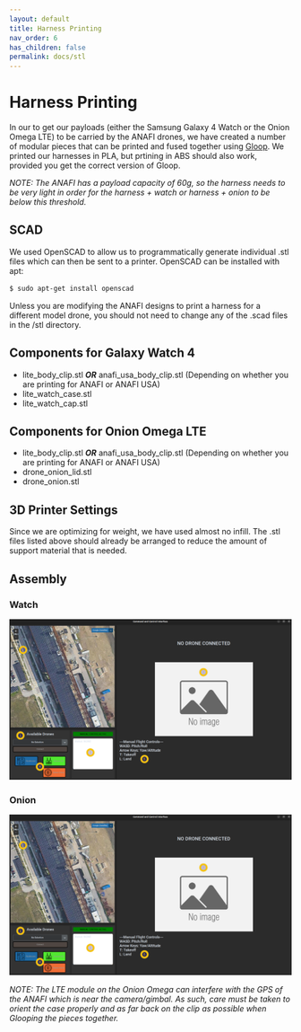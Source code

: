 ```yaml
---
layout: default
title: Harness Printing
nav_order: 6
has_children: false
permalink: docs/stl
---
```


# Harness Printing

In our to get our payloads (either the Samsung Galaxy 4 Watch or the Onion Omega LTE) to be carried by the ANAFI drones, we have created a number of modular pieces that can be printed and fused together using [Gloop](https://www.3dgloop.com/). We printed our harnesses in PLA, but prtining in ABS should also work, provided you get the correct version of Gloop.

_NOTE: The ANAFI has a payload capacity of 60g, so the harness needs to be very light in order for the harness + watch or harness + onion to be below this threshold._

## SCAD

We used OpenSCAD to allow us to programmatically generate individual .stl files which can then be sent to a printer. OpenSCAD can be installed with apt:

```sh
$ sudo apt-get install openscad
```
Unless you are modifying the ANAFI designs to print a harness for a different model drone, you should not need to change any of the .scad files in the /stl directory.

## Components for Galaxy Watch 4

* lite_body_clip.stl ***OR*** anafi_usa_body_clip.stl (Depending on whether you are printing for ANAFI or ANAFI USA)
* lite_watch_case.stl
* lite_watch_cap.stl

## Components for Onion Omega LTE

* lite_body_clip.stl ***OR*** anafi_usa_body_clip.stl (Depending on whether you are printing for ANAFI or ANAFI USA)
* drone_onion_lid.stl
* drone_onion.stl


## 3D Printer Settings

Since we are optimizing for weight, we have used almost no infill. The .stl files listed above should already be arranged to reduce the amount of support material that is needed.

## Assembly

### Watch

![Watch Assembly!](commander_layout.png)

### Onion

![Onion Assembly!](commander_layout.png)

_NOTE: The LTE module on the Onion Omega can interfere with the GPS of the ANAFI which is near the camera/gimbal. As such, care must be taken to orient the case properly and as far back on the clip as possible when Glooping the pieces together._

  
